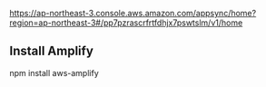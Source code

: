 https://ap-northeast-3.console.aws.amazon.com/appsync/home?region=ap-northeast-3#/pp7pzrascrfrtfdhjx7pswtslm/v1/home <br>

## Install Amplify

npm install aws-amplify